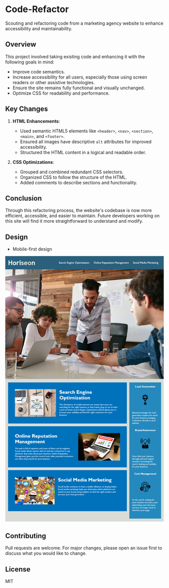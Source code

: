 # Code-Refactor

Scouting and refactoring code from a marketing agency website to enhance accessibility and maintainability.

## Overview

This project involved taking existing code and enhancing it with the following goals in mind:

- Improve code semantics.
- Increase accessibility for all users, especially those using screen readers or other assistive technologies.
- Ensure the site remains fully functional and visually unchanged.
- Optimize CSS for readability and performance.

## Key Changes

1. **HTML Enhancements**:
   - Used semantic HTML5 elements like `<header>`, `<nav>`, `<section>`, `<main>`, and `<footer>`.
   - Ensured all images have descriptive `alt` attributes for improved accessibility.
   - Structured the HTML content in a logical and readable order.

2. **CSS Optimizations**:
   - Grouped and combined redundant CSS selectors.
   - Organized CSS to follow the structure of the HTML.
   - Added comments to describe sections and functionality.

## Conclusion

Through this refactoring process, the website's codebase is now more efficient, accessible, and easier to maintain. Future developers working on this site will find it more straightforward to understand and modify.

## Design

* Mobile-first design

![Screenshot of website](assets/images/01-html-css-git-challenge-demo.png)

## Contributing

Pull requests are welcome. For major changes, please open an issue first to discuss what you would like to change.

## License

MIT
